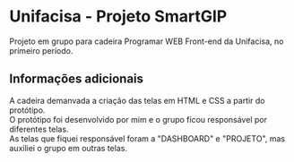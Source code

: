 # Unifacisa - Projeto SmartGIP

Projeto em grupo para cadeira Programar WEB Front-end da Unifacisa, no primeiro período.

## Informações adicionais

A cadeira demanvada a criação das telas em HTML e CSS a partir do protótipo. <br>
O protótipo foi desenvolvido por mim e o grupo ficou responsável por diferentes telas. <br>
As telas que fiquei responsável foram a "DASHBOARD" e "PROJETO", mas auxiliei o grupo em outras telas.
